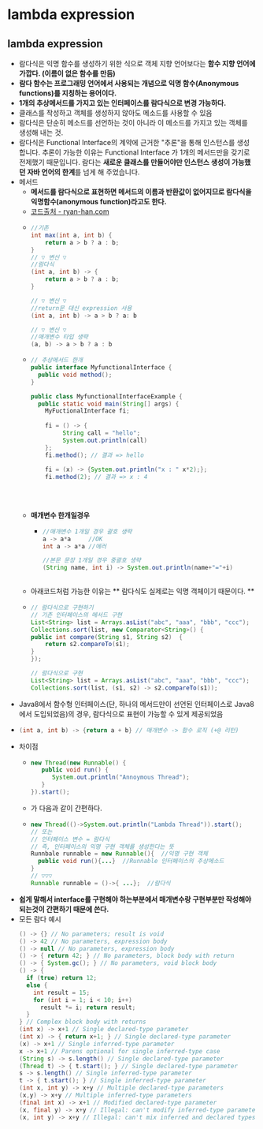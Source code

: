 lambda expression
===
lambda expression
---
* 람다식은 익명 함수를 생성하기 위한 식으로 객체 지향 언어보다는 **함수 지향 언어에 가깝다. (이름이 없은 함수를 만듬)**
* **람다 함수는 프로그래밍 언어에서 사용되는 개념으로 익명 함수(Anonymous functions)를 지칭하는 용어이다.**
* **1개의 추상메서드를 가지고 있는 인터페이스를 람다식으로 변경 가능하다.**
* 클래스를 작성하고 객체를 생성하지 않아도 메소드를 사용할 수 있음
* 람다식은 단순히 메소드를 선언하는 것이 아니라 이 메소드를 가지고 있는 객체를 생성해 내는 것.
* 람다식은  Functional  Interface의 계약에 근거한 "추론"을 통해 인스턴스를 생성합니다. 추론이 가능한 이유는 Functional Interface 가 1개의 메서드만을 갖기로 전제했기 때문입니다. 람다는 **새로운 클래스를 만들어야만 인스턴스 생성이 가능했던 자바 언어의 한계**를 넘게 해 주었습니다.
* 메서드
  * **메서드를 람다식으로 표현하면 메서드의 이름과 반환값이 없어지므로 람다식을 익명함수(anonymous function)라고도 한다.**
  * [코드출처 - ryan-han.com](https://ryan-han.com/post/java/java-lambda/)
  * ```java
    //기존
    int max(int a, int b) {
        return a > b ? a : b;
    }
    // ▽ 변신 ▽
    //람다식
    (int a, int b) -> {
        return a > b ? a : b;
    }

    // ▽ 변신 ▽
    //return문 대신 expression 사용
    (int a, int b) -> a > b ? a: b
  
    // ▽ 변신 ▽
    //매개변수 타입 생략
    (a, b) -> a > b ? a : b
  * ```java
    // 추상메서드 한개
    public interface MyfunctionalInterface {
      public void method();
    }
    
    public class MyfunctionalInterfaceExample {
      public static void main(String[] args) {
        MyFuctionalInterface fi;
        
        fi = () -> {
             String call = "hello";
             System.out.println(call)
        };
        fi.method(); // 결과 => hello
        
        fi = (x) -> {System.out.println("x : " x*2);};
        fi.method(2); // 결과 => x : 4
        
        
        
  * **매개변수 한개일경우**
    * ```java
      //매개변수 1개일 경우 괄호 생략
      a -> a*a     //OK
      int a -> a*a //에러
      
      //본문 문장 1개일 경우 중괄호 생략
      (String name, int i) -> System.out.println(name+"="+i)
     
  * 아래코드처럼 가능한 이유는 ** 람다식도 실제로는 익명 객체이기 때문이다. **
  * ```java
    // 람다식으로 구현하기
    // 기존 인터페이스의 메서드 구현
    List<String> list = Arrays.asList("abc", "aaa", "bbb", "ccc");
    Collections.sort(list, new Comparator<String>() {
    public int compare(String s1, String s2)  {
        return s2.compareTo(s1);
    }
    });

    // 람다식으로 구현
    List<String> list = Arrays.asList("abc", "aaa", "bbb", "ccc");
    Collections.sort(list, (s1, s2) -> s2.compareTo(s1));
  
* Java8에서 함수형 인터페이스(단, 하나의 메서드만이 선언된 인터페이스로 Java8에서 도입되었음)의 경우, 람다식으로 표현이 가능할 수 있게 제공되었음
* ```java
  (int a, int b) -> {return a + b} // 매개변수 -> 함수 로직 (+@ 리턴)
* 차이점
  * ```java
    new Thread(new Runnable() { 
       public void run() {
          System.out.println("Annoymous Thread");
       }
    }).start();
  * 가 다음과 같이 간편하다.
  * ```java
    new Thread(()->System.out.println("Lambda Thread")).start();
    // 또는
    // 인터페이스 변수 = 람다식
    // 즉, 인터페이스의 익명 구현 객체를 생성한다는 뜻
    Runnbale runnable = new Runnable(){  //익명 구현 객체
      public void run(){...}  //Runnable 인터페이스의 추상메소드
    } 
    // ▽▽▽
    Runnable runnable = ()->{ ...};  //람다식
  
* **쉽게 말해서 interface를 구현해야 하는부분에서 매개변수랑 구현부분만 작성해야되는것이 간편하기 때문에 쓴다.**
* 모든 람다 예시
  ```Java
  () -> {} // No parameters; result is void
  () -> 42 // No parameters, expression body
  () -> null // No parameters, expression body
  () -> { return 42; } // No parameters, block body with return
  () -> { System.gc(); } // No parameters, void block body
  () -> { 
    if (true) return 12; 
    else {
      int result = 15;
      for (int i = 1; i < 10; i++) 
        result *= i; return result;
    }
  } // Complex block body with returns 
  (int x) -> x+1 // Single declared-type parameter 
  (int x) -> { return x+1; } // Single declared-type parameter 
  (x) -> x+1 // Single inferred-type parameter 
  x -> x+1 // Parens optional for single inferred-type case 
  (String s) -> s.length() // Single declared-type parameter 
  (Thread t) -> { t.start(); } // Single declared-type parameter 
  s -> s.length() // Single inferred-type parameter 
  t -> { t.start(); } // Single inferred-type parameter 
  (int x, int y) -> x+y // Multiple declared-type parameters 
  (x,y) -> x+y // Multiple inferred-type parameters 
  (final int x) -> x+1 // Modified declared-type parameter 
  (x, final y) -> x+y // Illegal: can't modify inferred-type parameters 
  (x, int y) -> x+y // Illegal: can't mix inferred and declared types
